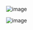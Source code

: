 
![image](https://github.com/VariableLoopArray/Internet-Provider-Website/assets/156558133/9e829f5c-23b3-4fba-83aa-70cfb5f81e51)

![image](https://github.com/VariableLoopArray/Internet-Provider-Website/assets/156558133/9a32940e-ad80-4d3e-94e4-04a5253c34d0)


